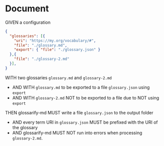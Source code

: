 # Document

GIVEN a configuration

~~~json
{
  "glossaries": [{
    "uri": "https://my.org/vocabulary/#",
    "file": "./glossary.md",
    "export": { "file": "./glossary.json" }
  },{
    "file": "./glossary-2.md"
  }],
}
~~~

WITH two glossaries `glossary.md` and `glossary-2.md`

- AND WITH `glossary.md` to be exported to a file `glossary.json` using `export`
- AND WITH `glossary-2.md` NOT to be exported to a file due to NOT using `export`

THEN glossarify-md MUST write a file `glossary.json` to the output folder

- AND every term URI in `glossary.json` MUST be prefixed with the URI of the glossary
- AND glossarify-md MUST NOT run into errors when processing `glossary-2.md`.
